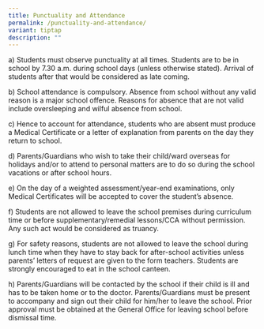 ```yaml
---
title: Punctuality and Attendance
permalink: /punctuality-and-attendance/
variant: tiptap
description: ""
---
```

<p>a) Students must observe punctuality at all times. Students are to be
in school by 7.30 a.m. during school days (unless otherwise stated). Arrival
of students after that would be considered as late coming.</p>
<p>b) School attendance is compulsory. Absence from school without any valid
reason is a major school offence. Reasons for absence that are not valid
include oversleeping and wilful absence from school.</p>
<p>c) Hence to account for attendance, students who are absent must produce
a Medical Certificate or a letter of explanation from parents on the day
they return to school.</p>
<p>d) Parents/Guardians who wish to take their child/ward overseas for holidays
and/or to attend to personal matters are to do so during the school vacations
or after school hours.</p>
<p>e) On the day of a weighted assessment/year-end examinations, only Medical
Certificates will be accepted to cover the student’s absence.</p>
<p>f) Students are not allowed to leave the school premises during curriculum
time or before supplementary/remedial lessons/CCA without permission. Any
such act would be considered as truancy.</p>
<p>g) For safety reasons, students are not allowed to leave the school during
lunch time when they have to stay back for after-school activities unless
parents’ letters of request are given to the form teachers. Students are
strongly encouraged to eat in the school canteen.</p>
<p>h) Parents/Guardians will be contacted by the school if their child is
ill and has to be taken home or to the doctor. Parents/Guardians must be
present to accompany and sign out their child for him/her to leave the
school. Prior approval must be obtained at the General Office for leaving
school before dismissal time.</p>